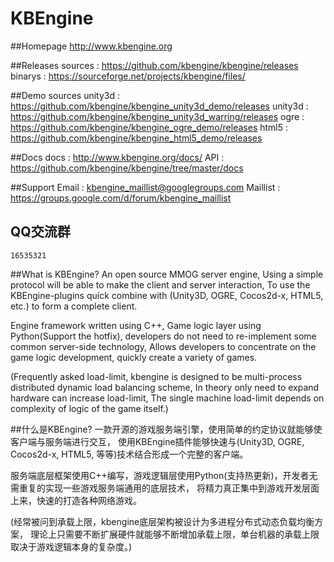 KBEngine
========

##Homepage
http://www.kbengine.org

##Releases
	sources		: https://github.com/kbengine/kbengine/releases 
	binarys		: https://sourceforge.net/projects/kbengine/files/

##Demo sources
	unity3d		: https://github.com/kbengine/kbengine_unity3d_demo/releases
	unity3d		: https://github.com/kbengine/kbengine_unity3d_warring/releases
	ogre		: https://github.com/kbengine/kbengine_ogre_demo/releases
	html5		: https://github.com/kbengine/kbengine_html5_demo/releases


##Docs
	docs		: http://www.kbengine.org/docs/
	API			: https://github.com/kbengine/kbengine/tree/master/docs
	
##Support
	Email		: kbengine_maillist@googlegroups.com
	Maillist	: https://groups.google.com/d/forum/kbengine_maillist

## QQ交流群
	16535321

##What is KBEngine?
An open source MMOG server engine, Using a simple protocol will be able to make the client and server interaction,
To use the KBEngine-plugins quick combine with (Unity3D, OGRE, Cocos2d-x, HTML5, etc.) to form a complete client.

Engine framework written using C++, Game logic layer using Python(Support the hotfix), 
developers do not need to re-implement some common server-side technology,
Allows developers to concentrate on the game logic development, quickly create a variety of games.

(Frequently asked load-limit, kbengine is designed to be multi-process distributed dynamic load balancing scheme, 
In theory only need to expand hardware can increase load-limit, The single machine load-limit 
depends on complexity of logic of the game itself.)

##什么是KBEngine?
一款开源的游戏服务端引擎，使用简单的约定协议就能够使客户端与服务端进行交互，
使用KBEngine插件能够快速与(Unity3D, OGRE, Cocos2d-x, HTML5, 等等)技术结合形成一个完整的客户端。

服务端底层框架使用C++编写，游戏逻辑层使用Python(支持热更新)，开发者无需重复的实现一些游戏服务端通用的底层技术，
将精力真正集中到游戏开发层面上来，快速的打造各种网络游戏。

(经常被问到承载上限，kbengine底层架构被设计为多进程分布式动态负载均衡方案，
理论上只需要不断扩展硬件就能够不断增加承载上限，单台机器的承载上限取决于游戏逻辑本身的复杂度。)



